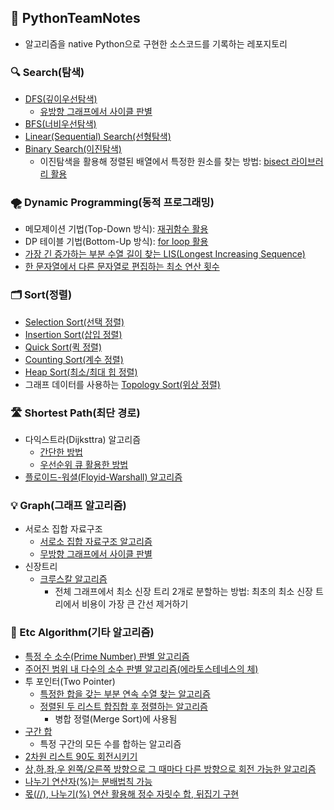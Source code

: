 ## 🐍 PythonTeamNotes
- 알고리즘을 native Python으로 구현한 소스코드를 기록하는 레포지토리

### 🔍 Search(탐색)
- <a href='https://github.com/young-hun-jo/PythonTeamNotes/tree/main/DFS'>DFS(깊이우선탐색)</a>
    - <a href='https://github.com/young-hun-jo/PythonTeamNotes/blob/main/DFS/dfs_cycle_directed.py'>유방향 그래프에서 사이클 판별</a>
- <a href='https://github.com/young-hun-jo/PythonTeamNotes/tree/main/BFS'>BFS(너비우선탐색)</a>
- <a href='https://github.com/young-hun-jo/PythonTeamNotes/blob/main/Search/linear_search.py'>Linear(Sequential) Search(선형탐색)</a>
- <a href='https://github.com/young-hun-jo/PythonTeamNotes/blob/main/Search/binary_search.py'>Binary Search(이진탐색)</a>
    - 이진탐색을 활용해 정렬된 배열에서 특정한 원소를 찾는 방법: <a href='https://github.com/young-hun-jo/PythonTeamNotes/blob/main/Search/bisect_count_by_range.py'>bisect 라이브러리 활용</a>
### 🌪 Dynamic Programming(동적 프로그래밍)
- 메모제이션 기법(Top-Down 방식): <a href='https://github.com/young-hun-jo/PythonTeamNotes/blob/main/DP/top_down.py'>재귀함수 활용</a>
- DP 테이블 기법(Bottom-Up 방식): <a href='https://github.com/young-hun-jo/PythonTeamNotes/blob/main/DP/bottom_up.py'>for loop 활용</a>
- <a href='https://github.com/young-hun-jo/PythonTeamNotes/blob/main/etc/longest_increasing_sequence.py'>가장 긴 증가하는 부분 수열 길이 찾는 LIS(Longest Increasing Sequence)</a>
- <a href='https://github.com/young-hun-jo/PythonTeamNotes/blob/main/etc/minimum_edit_distance.py'>한 문자열에서 다른 문자열로 편집하는 최소 연산 횟수</a>
### 🗂 Sort(정렬)
- <a href='https://github.com/young-hun-jo/PythonTeamNotes/blob/main/Sort/selection_sort.py'>Selection Sort(선택 정렬)</a>
- <a href='https://github.com/young-hun-jo/PythonTeamNotes/blob/main/Sort/insertion_sort.py'>Insertion Sort(삽입 정렬)</a>
- <a href='https://github.com/young-hun-jo/PythonTeamNotes/blob/main/Sort/quick_sort.py'>Quick Sort(퀵 정렬)</a>
- <a href='https://github.com/young-hun-jo/PythonTeamNotes/blob/main/Sort/counting_sort.py'>Counting Sort(계수 정렬)</a>
- <a href='https://github.com/young-hun-jo/PythonTeamNotes/blob/main/Sort/heap_sort.py'>Heap Sort(최소/최대 힙 정렬)</a>
- 그래프 데이터를 사용하는 <a href='https://github.com/young-hun-jo/PythonTeamNotes/blob/main/Sort/topology_sort.py'>Topology Sort(위상 정렬)</a>
### 🛣 Shortest Path(최단 경로)
- 다익스트라(Dijksttra) 알고리즘
    - <a href='https://github.com/young-hun-jo/PythonTeamNotes/blob/main/ShortestPath/dijkstra_simple.py'>간단한 방법</a>
    - <a href='https://github.com/young-hun-jo/PythonTeamNotes/blob/main/ShortestPath/dijkstra_heqpq.py'>우선순위 큐 활용한 방법</a>
- <a href='https://github.com/young-hun-jo/PythonTeamNotes/blob/main/ShortestPath/floyd-warshall.py'>플로이드-워셜(Floyid-Warshall) 알고리즘</a>
### 💡 Graph(그래프 알고리즘)
- 서로소 집합 자료구조
    - <a href='https://github.com/young-hun-jo/PythonTeamNotes/blob/main/Graph/disjoint_sets/disjoint_sets.py'>서로소 집합 자료구조 알고리즘</a>
    - <a href='https://github.com/young-hun-jo/PythonTeamNotes/blob/main/Graph/disjoint_sets/disjiont_sets_cycle_undirected.py'>무방향 그래프에서 사이클 판별</a>
- 신장트리
    - <a href='https://github.com/young-hun-jo/PythonTeamNotes/blob/main/Graph/spanning_tree/kruskal.py'>크루스칼 알고리즘</a>
        - 전체 그래프에서 최소 신장 트리 2개로 분할하는 방법: 최초의 최소 신장 트리에서 비용이 가장 큰 간선 제거하기
### 🔗 Etc Algorithm(기타 알고리즘)
- <a href='https://github.com/young-hun-jo/PythonTeamNotes/blob/main/etc/is_prime_number.py'>특정 수 소수(Prime Number) 판별 알고리즘</a>
- <a href='https://github.com/young-hun-jo/PythonTeamNotes/blob/main/etc/sieve_of_eratosthenes.py'>주어진 범위 내 다수의 소수 판별 알고리즘(에라토스테네스의 체)</a>
- 투 포인터(Two Pointer)
    - <a href='https://github.com/young-hun-jo/PythonTeamNotes/blob/main/etc/successive_sequence_sum_by_TwoPoint.py'>특정한 합을 갖는 부분 연속 수열 찾는 알고리즘</a>
    - <a href='https://github.com/young-hun-jo/PythonTeamNotes/blob/main/etc/merge_sort_by_TwoPoint.py'>정렬된 두 리스트 합집합 후 정렬하는 알고리즘</a>
        - 병합 정렬(Merge Sort)에 사용됨
- <a href='https://github.com/young-hun-jo/PythonTeamNotes/blob/main/etc/prefix_sum.py'>구간 합</a>
    - 특정 구간의 모든 수를 합하는 알고리즘
- <a href='https://github.com/young-hun-jo/PythonTeamNotes/blob/main/etc/rotate_by_degree_90.py'>2차원 리스트 90도 회전시키기</a>
- <a href='https://github.com/young-hun-jo/PythonTeamNotes/blob/main/etc/change_direction_left_right.py'>상,하,좌,우 왼쪽/오른쪽 방향으로 그 때마다 다른 방향으로 회전 가능한 알고리즘</a>
- <a href='https://github.com/young-hun-jo/PythonTeamNotes/blob/main/etc/distribute_law_percent.py'>나누기 연산자(%)는 분배법칙 가능</a>
- <a href='https://github.com/young-hun-jo/PythonTeamNotes/blob/main/etc/digit_sum_and_reverse_digit_using_divided_operation.py'>몫(//), 나누기(%) 연산 활용해 정수 자릿수 합, 뒤집기 구현</a>

